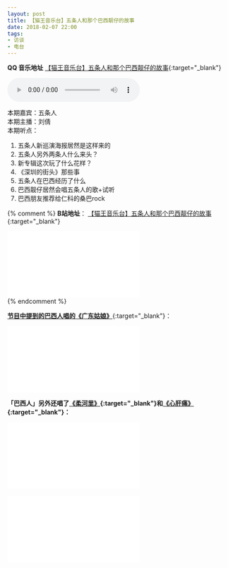 ```yaml
---
layout: post
title: 【猫王音乐台】五条人和那个巴西靓仔的故事
date: 2018-02-07 22:00
tags:
- 访谈
- 电台
---
```

**QQ 音乐地址**
[【猫王音乐台】五条人和那个巴西靓仔的故事](https://i.y.qq.com/v8/playsong.html?songid=226375688&source=yqq#wechat_redirect){:target="_blank"}

<audio controls autoplay src="http://36.248.20.151/amobile.music.tc.qq.com/C400004XDr4j2RRdjc.m4a?guid=2615821570&vkey=91019668B6956F8EF0C7D9FC6022C77C999834483A29740369D2C44B154AC70D51AF7A0AEA6CF8BC0D0D260F35B6179220EBF4F3FEE0EAE3&uin=0&fromtag=66"></audio>

本期嘉宾：五条人  
本期主播：刘倩  
本期听点：

1. 五条人新巡演海报居然是这样来的
2. 五条人另外两条人什么来头？
3. 新专辑这次玩了什么花样？
4. 《深圳的街头》那些事
5. 五条人在巴西经历了什么
6. 巴西靓仔居然会唱五条人的歌+试听
7. 巴西朋友推荐给仁科的桑巴rock

{% comment %}
**B站地址**：
[【猫王音乐台】五条人和那个巴西靓仔的故事](https://www.bilibili.com/video/BV1Yz4y1D7js/){:target="_blank"}

<div class="iframe-container">
<iframe class="responsive-iframe" src="//player.bilibili.com/player.html?aid=583881083&bvid=BV1Yz4y1D7js&cid=216921748&page=1" frameborder="no" allowfullscreen="true"></iframe>
</div>
{% endcomment %}

[**节目中提到的巴西人唱的《广东姑娘》**](https://www.bilibili.com/video/BV1gD4y1m7QG/){:target="_blank"}：
<div class="iframe-container">
<iframe class="responsive-iframe" src="//player.bilibili.com/player.html?aid=711903667&bvid=BV1gD4y1m7QG&cid=230409977&page=1" frameborder="no" allowfullscreen="true"></iframe>
</div>

**「巴西人」另外还唱了[《柔河里》](https://www.bilibili.com/video/BV1S54y127a6/){:target="_blank"}和[《心肝痛》](https://www.bilibili.com/video/BV1M5411b7Dx/){:target="_blank"}：**
<div class="iframe-container">
<iframe class="responsive-iframe" src="//player.bilibili.com/player.html?aid=839491054&bvid=BV1S54y127a6&cid=231909500&page=1" frameborder="no" allowfullscreen="true"></iframe>
</div>

<br/>

<div class="iframe-container">
<iframe class="responsive-iframe" src="//player.bilibili.com/player.html?aid=456928328&bvid=BV1M5411b7Dx&cid=232355302&page=1" frameborder="no" allowfullscreen="true"></iframe>
</div>
